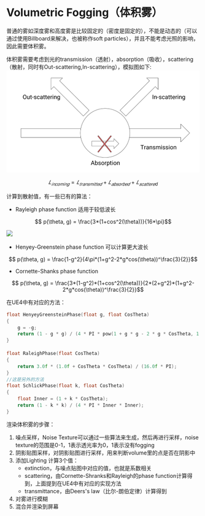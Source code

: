 # Volumetric Fogging（体积雾）
普通的雾如深度雾和高度雾是比较固定的（密度是固定的），不能是动态的（可以通过使用Billboard来解决，也被称作soft particles），并且不能考虑光照的影响，因此需要体积雾。

体积雾需要考虑到光的transmission（透射），absorption（吸收），scattering（散射，同时有Out-scattering,In-scattering），模拟图如下:
![image](https://github.com/haiaimi/PictureRepository/blob/master/PictureRepository/Rendering%20Learning/UnrealRendering_VolumeFog_1.png)

$$𝐿_{𝑖𝑛𝑐𝑜𝑚𝑖𝑛𝑔} = 𝐿_{𝑡𝑟𝑎𝑛𝑠𝑚𝑖𝑡𝑡𝑒𝑑} + 𝐿_{𝑎𝑏𝑠𝑜𝑟𝑏𝑒𝑑} + 𝐿_{𝑠𝑐𝑎𝑡𝑡𝑒𝑟𝑒d}$$

计算到散射值，有一些已有的算法：
* Rayleigh phase function 适用于较低波长

$$ p(\theta, g) = \frac{3*(1+cos^2(\theta))}{16*\pi}$$

![](http://latex.codecogs.com/gif.latex?\\p(\theta,g)=\frac{3*(1+cos^2(\theta))}{16*\pi})

* Henyey-Greenstein phase function 可以计算更大波长
 
$$ p(\theta, g) = \frac{1-g^2}{4\pi*(1+g^2-2*g*cos(\theta))^\frac{3}{2}}$$

* Cornette-Shanks phase function
  
$$ p(\theta, g) = \frac{3*(1-g^2)*(1+cos^2(\theta))}{2*(2+g^2)*(1+g^2-2*g*cos(\theta))^\frac{3}{2}}$$

在UE4中有对应的方法：
```cpp
float HenyeyGreensteinPhase(float g, float CosTheta)
{
	g = -g;
	return (1 - g * g) / (4 * PI * pow(1 + g * g - 2 * g * CosTheta, 1.5f));
}

float RaleighPhase(float CosTheta)
{
	return 3.0f * (1.0f + CosTheta * CosTheta) / (16.0f * PI);
}
//这是另外的方法
float SchlickPhase(float k, float CosTheta)
{
	float Inner = (1 + k * CosTheta);
	return (1 - k * k) / (4 * PI * Inner * Inner);
}

```

渲染体积雾的步骤：
1. 噪点采样，Noise Texture可以通过一些算法来生成，然后再进行采样，noise texture的范围是0-1，1表示透光率为0，1表示没有fogging
2. 阴影贴图采样，对阴影贴图进行采样，用来判断volume里的点是否在阴影中
3. 添加Lighting
    计算3个值：
    * extinction，与噪点贴图中对应的值，也就是系数相关
    * scattering，由Cornette-Shranks和Rayleigh的phase function计算得到，上面提到在UE4中有对应的实现方法
    * transmittance，由Deers's law（比尔-朗伯定律）计算得到
4. 对雾进行模糊
5. 混合并渲染到屏幕